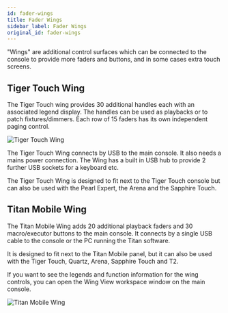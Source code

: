 ```yaml
---
id: fader-wings
title: Fader Wings
sidebar_label: Fader Wings
original_id: fader-wings
---
```


"Wings" are additional control surfaces which can be connected to the
console to provide more faders and buttons, and in some cases extra
touch screens.

## Tiger Touch Wing

The Tiger Touch wing provides 30 additional handles each with an
associated legend display. The handles can be used as playbacks or to
patch fixtures/dimmers. Each row of 15 faders has its own independent
paging control.

![Tiger Touch Wing](/docs/images/Tiger-Touch-Wing.png)

The Tiger Touch Wing connects by USB to the main console. It also needs
a mains power connection. The Wing has a built in USB hub to provide 2
further USB sockets for a keyboard etc.

The Tiger Touch Wing is designed to fit next to the Tiger Touch console
but can also be used with the Pearl Expert, the Arena and the Sapphire
Touch.

## Titan Mobile Wing

The Titan Mobile Wing adds 20 additional playback faders and 30
macro/executor buttons to the main console. It connects by a single USB
cable to the console or the PC running the Titan software.

It is designed to fit next to the Titan Mobile panel, but it can also be
used with the Tiger Touch, Quartz, Arena, Sapphire Touch and T2.

If you want to see the legends and function information for the wing
controls, you can open the Wing View workspace window on the main
console.

![Titan Mobile Wing](/docs/images/Titan-Mobile-Wing.png)
